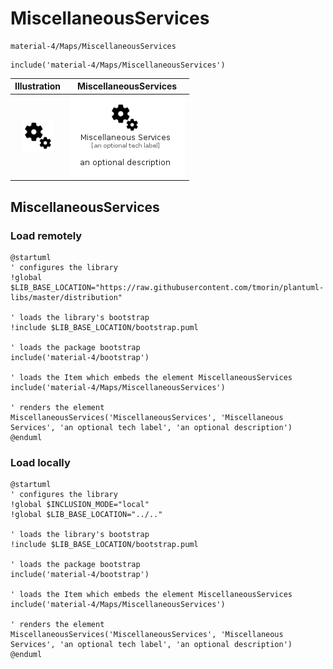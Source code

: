 # MiscellaneousServices


```text
material-4/Maps/MiscellaneousServices
```

```text
include('material-4/Maps/MiscellaneousServices')
```



| Illustration | MiscellaneousServices |
| :---: | :---: |
| ![illustration for Illustration](../../material-4/Maps/MiscellaneousServices.png) | ![illustration for MiscellaneousServices](../../material-4/Maps/MiscellaneousServices.Local.png) |




## MiscellaneousServices

### Load remotely
```plantuml
@startuml
' configures the library
!global $LIB_BASE_LOCATION="https://raw.githubusercontent.com/tmorin/plantuml-libs/master/distribution"

' loads the library's bootstrap
!include $LIB_BASE_LOCATION/bootstrap.puml

' loads the package bootstrap
include('material-4/bootstrap')

' loads the Item which embeds the element MiscellaneousServices
include('material-4/Maps/MiscellaneousServices')

' renders the element
MiscellaneousServices('MiscellaneousServices', 'Miscellaneous Services', 'an optional tech label', 'an optional description')
@enduml
```

### Load locally
```plantuml
@startuml
' configures the library
!global $INCLUSION_MODE="local"
!global $LIB_BASE_LOCATION="../.."

' loads the library's bootstrap
!include $LIB_BASE_LOCATION/bootstrap.puml

' loads the package bootstrap
include('material-4/bootstrap')

' loads the Item which embeds the element MiscellaneousServices
include('material-4/Maps/MiscellaneousServices')

' renders the element
MiscellaneousServices('MiscellaneousServices', 'Miscellaneous Services', 'an optional tech label', 'an optional description')
@enduml
```

